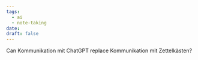 ```yaml
---
tags:
  - ai
  - note-taking
date: 
draft: false
---
```

Can Kommunikation mit ChatGPT replace Kommunikation mit Zettelkästen?